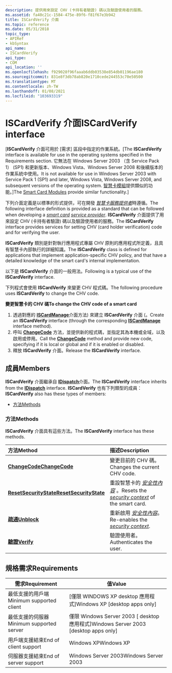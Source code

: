 ```yaml
---
description: 提供用來設定 CHV (卡持有者驗證) 碼以及驗證使用者的服務。
ms.assetid: fa40c21c-1584-475e-89f6-f81f67e3b942
title: ISCardVerify 介面
ms.topic: reference
ms.date: 05/31/2018
topic_type:
- APIRef
- kbSyntax
api_name:
- ISCardVerify
api_type:
- COM
api_location: ''
ms.openlocfilehash: f929028f96faaab6ddb03538e854db01196ae180
ms.sourcegitcommit: 831e8f3db78ab820e1710cede244553c70e50500
ms.translationtype: MT
ms.contentlocale: zh-TW
ms.lasthandoff: 01/08/2021
ms.locfileid: "103693319"
---
```

# <a name="iscardverify-interface"></a><span data-ttu-id="9eac8-103">ISCardVerify 介面</span><span class="sxs-lookup"><span data-stu-id="9eac8-103">ISCardVerify interface</span></span>

<span data-ttu-id="9eac8-104">\[**ISCardVerify** 介面可用於 [需求] 區段中指定的作業系統。</span><span class="sxs-lookup"><span data-stu-id="9eac8-104">\[The **ISCardVerify** interface is available for use in the operating systems specified in the Requirements section.</span></span> <span data-ttu-id="9eac8-105">它無法在 Windows Server 2003 （含 Service Pack 1） (SP1) 和更新版本、Windows Vista、Windows Server 2008 和後續版本的作業系統中使用。</span><span class="sxs-lookup"><span data-stu-id="9eac8-105">It is not available for use in Windows Server 2003 with Service Pack 1 (SP1) and later, Windows Vista, Windows Server 2008, and subsequent versions of the operating system.</span></span> <span data-ttu-id="9eac8-106">[智慧卡模組](/previous-versions/windows/desktop/secsmart/smart-card-modules)提供類似的功能。\]</span><span class="sxs-lookup"><span data-stu-id="9eac8-106">The [Smart Card Modules](/previous-versions/windows/desktop/secsmart/smart-card-modules) provide similar functionality.\]</span></span>

<span data-ttu-id="9eac8-107">下列介面定義是以標準的形式提供，可在開發 [*智慧卡*](../secgloss/s-gly.md)[*服務提供者*](../secgloss/c-gly.md)時遵循。</span><span class="sxs-lookup"><span data-stu-id="9eac8-107">The following interface definition is provided as a standard that can be followed when developing a [*smart card*](../secgloss/s-gly.md) [*service provider*](../secgloss/c-gly.md).</span></span> <span data-ttu-id="9eac8-108">**ISCardVerify** 介面提供了用來設定 CHV (卡持有者驗證) 碼以及驗證使用者的服務。</span><span class="sxs-lookup"><span data-stu-id="9eac8-108">The **ISCardVerify** interface provides services for setting CHV (card holder verification) code and for verifying the user.</span></span>

<span data-ttu-id="9eac8-109">**ISCardVerify** 類別是針對執行應用程式專屬 CHV 原則的應用程式所定義，且具有智慧卡內部執行的詳細知識。</span><span class="sxs-lookup"><span data-stu-id="9eac8-109">The **ISCardVerify** class is defined for applications that implement application-specific CHV policy, and that have a detailed knowledge of the smart card's internal implementation.</span></span>

<span data-ttu-id="9eac8-110">以下是 **ISCardVerify** 介面的一般用法。</span><span class="sxs-lookup"><span data-stu-id="9eac8-110">Following is a typical use of the **ISCardVerify** interface.</span></span>

<span data-ttu-id="9eac8-111">下列程式會使用 **ISCardVerify** 來變更 CHV 程式碼。</span><span class="sxs-lookup"><span data-stu-id="9eac8-111">The following procedure uses **ISCardVerify** to change the CHV code.</span></span>

<span data-ttu-id="9eac8-112">**變更智慧卡的 CHV 碼**</span><span class="sxs-lookup"><span data-stu-id="9eac8-112">**To change the CHV code of a smart card**</span></span>

1.  <span data-ttu-id="9eac8-113">透過對應的 [**ISCardManage**](iscardmanage.md)介面方法) 來建立 **ISCardVerify** 介面 (。</span><span class="sxs-lookup"><span data-stu-id="9eac8-113">Create an **ISCardVerify** interface (through the corresponding [**ISCardManage**](iscardmanage.md) interface method).</span></span>
2.  <span data-ttu-id="9eac8-114">呼叫 [**ChangeCode**](iscardverify-changecode.md) 方法，並提供新的程式碼，並指定其為本機或全域，以及啟用或停用。</span><span class="sxs-lookup"><span data-stu-id="9eac8-114">Call the [**ChangeCode**](iscardverify-changecode.md) method and provide new code, specifying if it is local or global and if it is enabled or disabled.</span></span>
3.  <span data-ttu-id="9eac8-115">釋放 **ISCardVerify** 介面。</span><span class="sxs-lookup"><span data-stu-id="9eac8-115">Release the **ISCardVerify** interface.</span></span>

## <a name="members"></a><span data-ttu-id="9eac8-116">成員</span><span class="sxs-lookup"><span data-stu-id="9eac8-116">Members</span></span>

<span data-ttu-id="9eac8-117">**ISCardVerify** 介面繼承自 [**IDispatch**](/windows/win32/api/oaidl/nn-oaidl-idispatch)介面。</span><span class="sxs-lookup"><span data-stu-id="9eac8-117">The **ISCardVerify** interface inherits from the [**IDispatch**](/windows/win32/api/oaidl/nn-oaidl-idispatch) interface.</span></span> <span data-ttu-id="9eac8-118">**ISCardVerify** 也有下列類型的成員：</span><span class="sxs-lookup"><span data-stu-id="9eac8-118">**ISCardVerify** also has these types of members:</span></span>

-   [<span data-ttu-id="9eac8-119">方法</span><span class="sxs-lookup"><span data-stu-id="9eac8-119">Methods</span></span>](#methods)

### <a name="methods"></a><span data-ttu-id="9eac8-120">方法</span><span class="sxs-lookup"><span data-stu-id="9eac8-120">Methods</span></span>

<span data-ttu-id="9eac8-121">**ISCardVerify** 介面具有這些方法。</span><span class="sxs-lookup"><span data-stu-id="9eac8-121">The **ISCardVerify** interface has these methods.</span></span>



| <span data-ttu-id="9eac8-122">方法</span><span class="sxs-lookup"><span data-stu-id="9eac8-122">Method</span></span>                                                        | <span data-ttu-id="9eac8-123">描述</span><span class="sxs-lookup"><span data-stu-id="9eac8-123">Description</span></span>                                                                                                                                 |
|:--------------------------------------------------------------|:--------------------------------------------------------------------------------------------------------------------------------------------|
| [<span data-ttu-id="9eac8-124">**ChangeCode**</span><span class="sxs-lookup"><span data-stu-id="9eac8-124">**ChangeCode**</span></span>](iscardverify-changecode.md)                 | <span data-ttu-id="9eac8-125">變更目前的 CHV 碼。</span><span class="sxs-lookup"><span data-stu-id="9eac8-125">Changes the current CHV code.</span></span><br/>                                                                                                    |
| [<span data-ttu-id="9eac8-126">**ResetSecurityState**</span><span class="sxs-lookup"><span data-stu-id="9eac8-126">**ResetSecurityState**</span></span>](iscardverify-resetsecuritystate.md) | <span data-ttu-id="9eac8-127">重設智慧卡的 [*安全性內容*](../secgloss/s-gly.md) 。</span><span class="sxs-lookup"><span data-stu-id="9eac8-127">Resets the [*security context*](../secgloss/s-gly.md) of the smart card.</span></span><br/> |
| <span data-ttu-id="9eac8-128">[**疏通**](/previous-versions/windows/desktop/legacy/aa377269(v=vs.85))</span><span class="sxs-lookup"><span data-stu-id="9eac8-128">[**Unblock**](/previous-versions/windows/desktop/legacy/aa377269(v=vs.85))</span></span>                       | <span data-ttu-id="9eac8-129">重新啟用 [*安全性內容*](../secgloss/s-gly.md)。</span><span class="sxs-lookup"><span data-stu-id="9eac8-129">Re-enables the [*security context*](../secgloss/s-gly.md).</span></span><br/>               |
| [<span data-ttu-id="9eac8-130">**驗證**</span><span class="sxs-lookup"><span data-stu-id="9eac8-130">**Verify**</span></span>](iscardverify-verify.md)                         | <span data-ttu-id="9eac8-131">驗證使用者。</span><span class="sxs-lookup"><span data-stu-id="9eac8-131">Authenticates the user.</span></span><br/>                                                                                                          |



 

## <a name="requirements"></a><span data-ttu-id="9eac8-132">規格需求</span><span class="sxs-lookup"><span data-stu-id="9eac8-132">Requirements</span></span>



| <span data-ttu-id="9eac8-133">需求</span><span class="sxs-lookup"><span data-stu-id="9eac8-133">Requirement</span></span> | <span data-ttu-id="9eac8-134">值</span><span class="sxs-lookup"><span data-stu-id="9eac8-134">Value</span></span> |
|-------------------------------------|------------------------------------------------------|
| <span data-ttu-id="9eac8-135">最低支援的用戶端</span><span class="sxs-lookup"><span data-stu-id="9eac8-135">Minimum supported client</span></span><br/> | <span data-ttu-id="9eac8-136">\[僅限 WINDOWS XP desktop 應用程式\]</span><span class="sxs-lookup"><span data-stu-id="9eac8-136">Windows XP \[desktop apps only\]</span></span><br/>          |
| <span data-ttu-id="9eac8-137">最低支援的伺服器</span><span class="sxs-lookup"><span data-stu-id="9eac8-137">Minimum supported server</span></span><br/> | <span data-ttu-id="9eac8-138">僅限 Windows Server 2003 \[ desktop 應用程式\]</span><span class="sxs-lookup"><span data-stu-id="9eac8-138">Windows Server 2003 \[desktop apps only\]</span></span><br/> |
| <span data-ttu-id="9eac8-139">用戶端支援結束</span><span class="sxs-lookup"><span data-stu-id="9eac8-139">End of client support</span></span><br/>    | <span data-ttu-id="9eac8-140">Windows XP</span><span class="sxs-lookup"><span data-stu-id="9eac8-140">Windows XP</span></span><br/>                                |
| <span data-ttu-id="9eac8-141">伺服器支援結束</span><span class="sxs-lookup"><span data-stu-id="9eac8-141">End of server support</span></span><br/>    | <span data-ttu-id="9eac8-142">Windows Server 2003</span><span class="sxs-lookup"><span data-stu-id="9eac8-142">Windows Server 2003</span></span><br/>                       |



 

 

